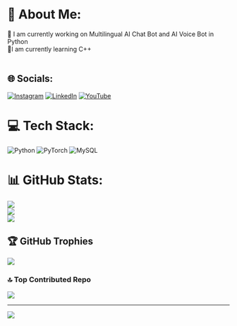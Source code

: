 # 💫 About Me:
🔭 I am currently working on Multilingual AI Chat Bot and AI Voice Bot in Python<br>🌱I am currently learning C++<br><br>


## 🌐 Socials:
[![Instagram](https://img.shields.io/badge/Instagram-%23E4405F.svg?logo=Instagram&logoColor=white)](https://instagram.com/@peartguy) [![LinkedIn](https://img.shields.io/badge/LinkedIn-%230077B5.svg?logo=linkedin&logoColor=white)](https://www.linkedin.com/in/ankan-mukhopadhyaypeartguy/) [![YouTube](https://img.shields.io/badge/YouTube-%23FF0000.svg?logo=YouTube&logoColor=white)](https://youtube.com/@peartguy) 

# 💻 Tech Stack:
![Python](https://img.shields.io/badge/python-3670A0?style=for-the-badge&logo=python&logoColor=ffdd54) ![PyTorch](https://img.shields.io/badge/PyTorch-%23EE4C2C.svg?style=for-the-badge&logo=PyTorch&logoColor=white) ![MySQL](https://img.shields.io/badge/mysql-4479A1.svg?style=for-the-badge&logo=mysql&logoColor=white)
# 📊 GitHub Stats:
![](https://github-readme-stats.vercel.app/api?username=Peart-Guy&theme=tokyonight&hide_border=false&include_all_commits=false&count_private=true)<br/>
![](https://github-readme-streak-stats.herokuapp.com/?user=Peart-Guy&theme=tokyonight&hide_border=false)<br/>
![](https://github-readme-stats.vercel.app/api/top-langs/?username=Peart-Guy&theme=tokyonight&hide_border=false&include_all_commits=false&count_private=true&layout=compact)

## 🏆 GitHub Trophies
![](https://github-profile-trophy.vercel.app/?username=Peart-Guy&theme=radical&no-frame=false&no-bg=true&margin-w=4)

### 🔝 Top Contributed Repo
![](https://github-contributor-stats.vercel.app/api?username=Peart-Guy&limit=5&theme=dark&combine_all_yearly_contributions=true)

---
[![](https://visitcount.itsvg.in/api?id=Peart-Guy&icon=0&color=0)](https://visitcount.itsvg.in)

<!-- Proudly created with GPRM ( https://gprm.itsvg.in ) -->
